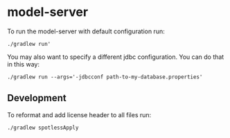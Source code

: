 # model-server

To run the model-server with default configuration run:

```
./gradlew run'
```

You may also want to specify a different jdbc configuration. You can do that in this way:

```
./gradlew run --args='-jdbcconf path-to-my-database.properties'
```

## Development

To reformat and add license header to all files run:

```
./gradlew spotlessApply
```